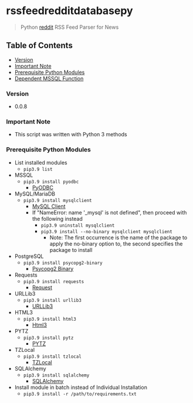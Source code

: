 # rssfeedredditdatabasepy
> Python [reddit](https://www.reddit.com/) RSS Feed Parser for News

## Table of Contents
* [Version](#version)
* [Important Note](#important-note)
* [Prerequisite Python Modules](#prerequisite-python-modules)
* [Dependent MSSQL Function](#dependent-mssql-function)

### Version
* 0.0.8

### **Important Note**
* This script was written with Python 3 methods

### Prerequisite Python Modules
* List installed modules
  * `pip3.9 list`
* MSSQL
  * `pip3.9 install pyodbc`
    * [PyODBC](https://pypi.org/project/pyodbc/)
* MySQL/MariaDB
  * `pip3.9 install mysqlclient`
    * [MySQL Client](https://pypi.org/project/mysqlclient/)
    * If "NameError: name '\_mysql' is not defined", then proceed with the following instead
      * `pip3.9 uninstall mysqlclient`
      * `pip3.9 install --no-binary mysqlclient mysqlclient`
        * Note: The first occurrence is the name of the package to apply the no-binary option to, the second specifies the package to install
* PostgreSQL
  * `pip3.9 install psycopg2-binary`
    * [Psycopg2 Binary](https://pypi.org/project/psycopg2/)
* Requests
  * `pip3.9 install requests`
    * [Request](https://pypi.org/project/requests/)
* URLLib3
  * `pip3.9 install urllib3`
    * [URLLib3](https://pypi.org/project/urllib3/)
* HTML3
  * `pip3.9 install html3`
    * [Html3](https://pypi.org/project/html3/)
* PYTZ
  * `pip3.9 install pytz`
    * [PYTZ](https://pypi.org/project/pytz/)
* TZLocal
  * `pip3.9 install tzlocal`
    * [TZLocal](https://pypi.org/project/tzlocal/)
* SQLAlchemy
  * `pip3.9 install sqlalchemy`
    * [SQLAlchemy](https://pypi.org/project/SQLAlchemy/)
* Install module in batch instead of Individual Installation
  * `pip3.9 install -r /path/to/requirements.txt`
